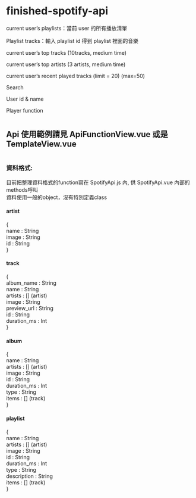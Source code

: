 # finished-spotify-api

current user’s playlists：當前 user 的所有播放清單

Playlist tracks：輸入 playlist id 得到 playlist 裡面的音樂

current user’s top tracks (10tracks, medium time)

current user’s top artists (3 artists, medium time)

current user’s recent played tracks (limit = 20) (max=50)

Search

User id & name

Player function

#

## Api 使用範例請見 ApiFunctionView.vue 或是 TemplateView.vue

#

### 資料格式:
目前把整理資料格式的function寫在 SpotifyApi.js 內, 供 SpotifyApi.vue 內部的methods呼叫  
資料使用一般的object，沒有特別定義class
#### artist 
{  
name          : String  
image         : String  
id            : String  
}  
#### track 
{  
album_name    : String  
name          : String  
artists       : []  (artist)  
image         : String  
preview_url   : String  
id            : String  
duration_ms   : Int  
}  
#### album 
{  
name          : String  
artists       : []  (artist)  
image         : String  
id            : String  
duration_ms   : Int  
type          : String  
items         : []  (track)  
}  
#### playlist 
{  
name          : String  
artists       : []  (artist)  
image         : String  
id            : String  
duration_ms   : Int  
type          : String  
description   : String  
items         : []  (track)  
}  